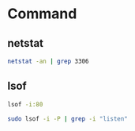 # Command

## netstat

```sh
netstat -an | grep 3306
```

## lsof

```sh
lsof -i:80

sudo lsof -i -P | grep -i "listen"
```

